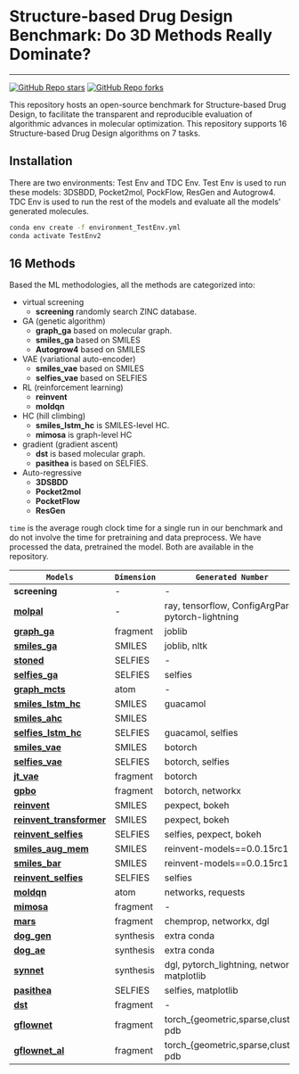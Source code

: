 # Structure-based Drug Design Benchmark: Do 3D Methods Really Dominate?

---

[![GitHub Repo stars](https://img.shields.io/github/stars/zkysfls/2024-sbdd-benchmark)](https://github.com/zkysfls/2024-sbdd-benchmark/stargazers)
[![GitHub Repo forks](https://img.shields.io/github/forks/zkysfls/2024-sbdd-benchmark)](https://github.com/zkysfls/2024-sbdd-benchmark/network/members)


This repository hosts an open-source benchmark for Structure-based Drug Design, to facilitate the transparent and reproducible evaluation of algorithmic advances in molecular optimization. This repository supports 16 Structure-based Drug Design algorithms on 7 tasks.

## Installation 

There are two environments: Test Env and TDC Env. Test Env is used to run these models: 3DSBDD, Pocket2mol, PockFlow, ResGen and Autogrow4.
TDC Env is used to run the rest of the models and evaluate all the models' generated molecules.

```bash
conda env create -f environment_TestEnv.yml
conda activate TestEnv2
```


<!-- pip install guacamol  -->
<!-- pip install networkx  -->
<!-- pip install joblib  -->



## 16 Methods


Based the ML methodologies, all the methods are categorized into: 
* virtual screening
    * **screening** randomly search ZINC database. 
* GA (genetic algorithm)
    * **graph\_ga** based on molecular graph.
    * **smiles\_ga** based on SMILES
    * **Autogrow4** based on SMILES 
* VAE (variational auto-encoder)
    * **smiles\_vae** based on SMILES
    * **selfies\_vae** based on SELFIES
* RL (reinforcement learning)
    * **reinvent** 
    * **moldqn** 
* HC (hill climbing)
    * **smiles\_lstm\_hc** is SMILES-level HC. 
    * **mimosa** is graph-level HC
* gradient (gradient ascent)
    * **dst** is based molecular graph. 
    * **pasithea** is based on SELFIES. 
* Auto-regressive
    * **3DSBDD**  
    * **Pocket2mol** 
    * **PocketFlow**
    * **ResGen** 

`time` is the average rough clock time for a single run in our benchmark and do not involve the time for pretraining and data preprocess. 
We have processed the data, pretrained the model. Both are available in the repository. 

|                  `Models`                                                                                        | `Dimension` | `Generated Number `   | `requires_gpu` |
|-----------------------------------------------------------------------------------------------------------|------------|-----------------------------------------------|---------|
| **screening**                                                                                             | -          | -                                             |     no     |
| **[molpal](https://pubs.rsc.org/en/content/articlehtml/2021/sc/d0sc06805e)**                              | -          | ray, tensorflow, ConfigArgParse, pytorch-lightning       |    no     |
| **[graph\_ga](https://pubs.rsc.org/en/content/articlelanding/2019/sc/c8sc05372c)**                        | fragment   | joblib                                        |   no    |
| **[smiles\_ga](https://pubs.acs.org/doi/10.1021/acs.jcim.8b00839)**                                       | SMILES     | joblib, nltk                                    |    no     |
| **[stoned](https://chemrxiv.org/engage/chemrxiv/article-details/60c753f00f50db6830397c37)**               | SELFIES    | -                                              |    no    |
| **[selfies\_ga](https://openreview.net/forum?id=H1lmyRNFvr)**                                             | SELFIES    | selfies                                        |    no     |
| **[graph\_mcts](https://pubs.rsc.org/en/content/articlelanding/2019/sc/c8sc05372c)**                      | atom       | -                                            |    no     |
| **[smiles\_lstm\_hc](https://pubs.acs.org/doi/10.1021/acs.jcim.8b00839)**                                 | SMILES     | guacamol                                       |    no     |
| **[smiles\_ahc](https://arxiv.org/pdf/2212.01385.pdf)**                                                   | SMILES     |                                                |    no     |
| **[selfies\_lstm\_hc](https://pubs.acs.org/doi/10.1021/acs.jcim.8b00839)**                                | SELFIES    | guacamol, selfies                             |    yes    |
| **[smiles\_vae](https://arxiv.org/pdf/1610.02415.pdf)**                                                   | SMILES     | botorch                                         |    yes     |
| **[selfies\_vae](https://arxiv.org/pdf/1610.02415.pdf)**                                                  | SELFIES    | botorch, selfies                               |    yes     |
| **[jt\_vae](https://arxiv.org/pdf/1802.04364.pdf)**                                                       | fragment   | botorch                                         |    yes     |
| **[gpbo](https://openreview.net/forum?id=gS3XMun4cl_)**                                                   | fragment   | botorch, networkx                             |    no     |
| **[reinvent](https://arxiv.org/abs/1704.07555)**                                                          | SMILES     | pexpect, bokeh                               |    yes    |
| **[reinvent\_transformer](https://arxiv.org/pdf/2310.05365)**                                             | SMILES     | pexpect, bokeh                                   |    yes    |
| **[reinvent\_selfies](https://arxiv.org/abs/1704.07555)**                                                 | SELFIES    | selfies, pexpect, bokeh                        |    yes     |
| **[smiles\_aug\_mem](https://chemrxiv.org/engage/chemrxiv/article-details/6464dc3ea32ceeff2dcbd948)**     | SMILES     | reinvent-models==0.0.15rc1                     |    yes     |
| **[smiles\_bar](https://pubs.acs.org/doi/full/10.1021/acs.jcim.2c00838)**                                 | SMILES     | reinvent-models==0.0.15rc1                      |    yes     |
| **[reinvent\_selfies](https://arxiv.org/abs/1704.07555)**                                                 | SELFIES    | selfies                                        |    yes     |
| **[moldqn](https://www.nature.com/articles/s41598-019-47148-x?ref=https://githubhelp.com)**               | atom       | networks, requests                            |     yes    |
| **[mimosa](https://arxiv.org/abs/2010.02318)**                                                            | fragment   | -                                           |     yes    |
| **[mars](https://openreview.net/pdf?id=kHSu4ebxFXY)**                                                     | fragment   | chemprop, networkx, dgl                         |    yes     |
| **[dog\_gen](https://proceedings.neurips.cc/paper/2020/file/4cc05b35c2f937c5bd9e7d41d3686fff-Paper.pdf)** | synthesis  | extra conda                                    |     yes    |
| **[dog\_ae](https://proceedings.neurips.cc/paper/2020/file/4cc05b35c2f937c5bd9e7d41d3686fff-Paper.pdf)**  | synthesis  | extra conda                                    |    yes     |
| **[synnet](https://openreview.net/forum?id=FRxhHdnxt1)**                                                  | synthesis  | dgl, pytorch_lightning, networkx, matplotlib  |    yes     |
| **[pasithea](https://arxiv.org/pdf/2012.09712.pdf)**                                                      | SELFIES    | selfies, matplotlib                             |    yes     |
| **[dst](https://openreview.net/pdf?id=w_drCosT76)**                                                       | fragment   | -                                              |    no     |
| **[gflownet](https://arxiv.org/abs/2106.04399)**                                                          | fragment   | torch_{geometric,sparse,cluster}, pdb          |     yes    |
| **[gflownet\_al](https://arxiv.org/abs/2106.04399)**                                                      | fragment   | torch_{geometric,sparse,cluster}, pdb           |    yes     |





